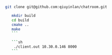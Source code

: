  ```sh
 git clone git@github.com:qiuyinlan/chatroom.git
 ```

 
 
 
 ```sh
    mkdir build
    cd build
    cmake ..
    make
    ```

    ```sh
     ./client.out 10.30.0.146 8000
    ```

